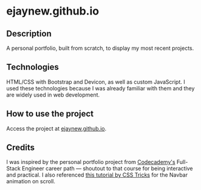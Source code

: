 # ejaynew.github.io

## Description
A personal portfolio, built from scratch, to display my most recent projects.

## Technologies
HTML/CSS with Bootstrap and Devicon, as well as custom JavaScript. I used these technologies because I was already familiar with them and they are widely used in web development.

## How to use the project
Access the project at <a href="ejaynew.github.io" target="_blank">ejaynew.github.io</a>.

## Credits
I was inspired by the personal portfolio project from <a href="https://www.codecademy.com/" target="_blank">Codecademy's</a> Full-Stack Engineer career path &mdash; shoutout to that course for being interactive and practical. I also referenced <a href="https://css-tricks.com/creating-a-smart-navbar-with-vanilla-javascript/" target="_blank">this tutorial by CSS Tricks</a> for the Navbar animation on scroll.
